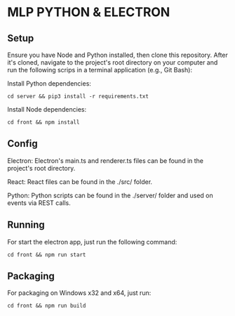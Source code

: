 # MLP PYTHON & ELECTRON

## Setup

Ensure you have Node and Python installed, then clone this repository. After it's cloned, navigate to the project's root directory on your computer and run the following scrips in a terminal application (e.g., Git Bash):

Install Python dependencies:
```
cd server && pip3 install -r requirements.txt
```

Install Node dependencies:
```
cd front && npm install
```

## Config

Electron: Electron's main.ts and renderer.ts files can be found in the project's root directory.

React: React files can be found in the ./src/ folder.

Python: Python scripts can be found in the ./server/ folder and used on events via REST calls.

## Running

For start the electron app, just run the following command:
```
cd front && npm run start
```

## Packaging

For packaging on Windows x32 and x64, just run:
```
cd front && npm run build
```
